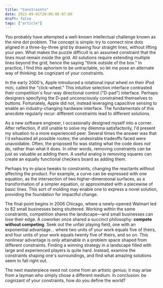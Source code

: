 ```yaml
---
title: "Constraints"
date: 2022-09-01T20:06:06-07:00
draft: false
tags: ["article"]
---
```


You probably have attempted a well-known intellectual challenge
known as the nine dot problem.
The concept is simple: try to connect nine dots
aligned in a three-by-three grid by drawing four straight lines,
without lifting your pen.
What makes the puzzle difficult is an assumed constraint that the lines
must remain inside the grid.
All solutions require extending multiple lines beyond the grid,
hence the saying "think outside of the box."
In practice, I find this aphorism to be untractable,
so let me pose an alternate way of thinking: be cognizant of your constraints.

In the early 2000's,
Apple introduced a rotational input wheel on their iPod mini,
called the "click-wheel."
This intuitive selection interface
contrasted their competition's four-way directional control ("D-pad") interface.
Perhaps designers specifying the D-pad unconsciously
constrained themselves to buttons.
Fortunately, Apple did not,
instead leveraging capacitive sensing
to enable an industry-changing hardware interface.
The fundamentals of this anecdote regularly recur:
different constraints lead to different solutions.

As a new software engineer, I occasionally designed myself into a corner.
After reflection, if still unable to solve my dilemma satisfactorily,
I'd present my situation to a more experienced peer.
Several times the answer was that I'd exhausted all possible routes;
the undesirable tradeoffs faced were unavoidable.
Often, the proposed fix was
stating what the code does _not_ do, rather than what it does.
In other words, removing constraints can be just as valuable as adding them.
A useful analog is removing squares can create
an equally functional checkers board as adding them.

Perhaps try in-place tweaks to constraints,
changing the reactants without affecting the product.
For example, a curve can be expressed with one equation,
as the intersection of two higher-dimensional surfaces,
as a transformation of a simpler equation,
or approximated with a piecewise of basic lines.
This sort of molding may enable one to express a novel solution,
providing the foundation for impactful change.

The final point begins in 2006 Chicago,
where a newly-opened Walmart led to 82 small businesses being shuttered.
Working within the same constraints,
competition shares the landscape—and small businesses can lose their edge.
A coworker once shared a succinct philosophy: **compete without competing**.
Seek out the unfair playing field,
one with an exponential advantage...
where two units of your work equals five of theirs,
and four units of your work equals twenty five of theirs, and so on.
This nonlinear advantage is only attainable in a problem space shaped
from different constraints.
Finding a winning strategy in a landscape filled with
large and experienced players is quite hard.
Instead, examine the constraints shaping one's surroundings,
and find what amazing solutions seem to fall right out.

The next masterpiece need not come from an artistic genius;
it may arise from a layman who simply chose a different medium.
In conclusion: be cognizant of your constraints, how do you define the world?
